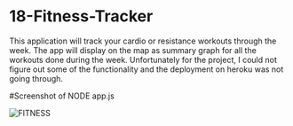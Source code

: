 # 18-Fitness-Tracker
This application will track your cardio or resistance workouts through the week. The app will display on the map as summary graph for all the workouts done during the week. Unfortunately for the project, I could not figure out some of the functionality and the deployment on heroku was not going through.

#Screenshot of NODE app.js 

![FITNESS](https://user-images.githubusercontent.com/85507148/130076937-d762053a-67db-4464-8cd5-2537ddf6d495.png)
